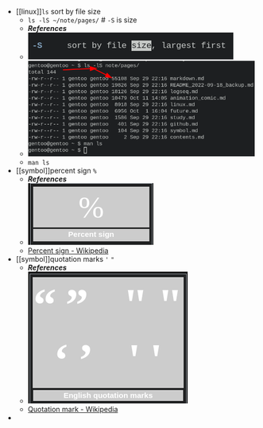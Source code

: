 - [[linux]]`ls` sort by file size
  * `ls -lS ~/note/pages/` # `-S` is size
  * ***References***
  * ![image.png](../assets/image_1665471462363_0.png)
  * ![image.png](../assets/image_1665471520443_0.png)
  * `man ls`
- [[symbol]]percent sign `%`
  * ***References***
  * ![image.png](../assets/image_1665476181854_0.png)
  * [Percent sign - Wikipedia](https://en.wikipedia.org/wiki/Percent_sign)
- [[symbol]]quotation marks `'` `"`
  * ***References***
  * ![image.png](../assets/image_1665479259989_0.png)
  * [Quotation mark - Wikipedia](https://en.wikipedia.org/wiki/Quotation_mark)
-